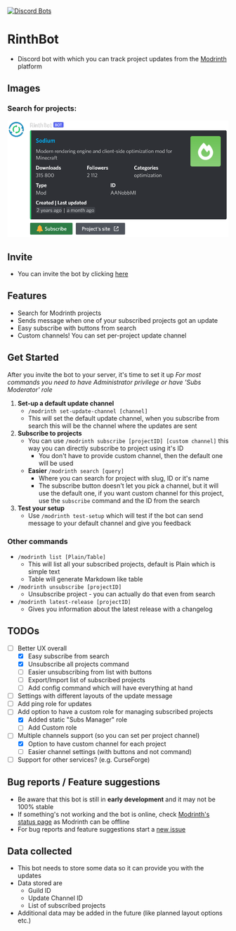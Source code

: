 [![Discord Bots](https://top.gg/api/widget/status/986993814671614094.svg)](https://top.gg/bot/986993814671614094)

# RinthBot

-  Discord bot with which you can track project updates from the [Modrinth](https://modrinth.com/) platform 

## Images
### Search for projects:
[![Search embed](./assets/search_embed.png)](https://github.com/Zechiax/RinthBot)

## Invite
- You can invite the bot by clicking [here](https://discord.com/api/oauth2/authorize?client_id=986993814671614094&permissions=537316416&scope=bot%20applications.commands)

## Features
- Search for Modrinth projects
- Sends message when one of your subscribed projects got an update
- Easy subscribe with buttons from search
- Custom channels! You can set per-project update channel

## Get Started
After you invite the bot to your server, it's time to set it up
*For most commands you need to have Administrator privilege or have 'Subs Moderator' role*
1. **Set-up a default update channel**
	- `/modrinth set-update-channel [channel]`
	- This will set the default update channel, when you subscribe from search this will be the channel where the updates are sent
2. **Subscribe to projects**
	- You can use `/modrinth subscribe [projectID] [custom channel]` this way you can directly subscribe to project using it's ID
		- You don't have to provide custom channel, then the default one will be used
	- **Easier** `/modrinth search [query]`
		- Where you can search for project with slug, ID or it's name
		- The subscribe button doesn't let you pick a channel, but it will use the default one, if you want custom channel for this project, use the `subscribe` command and the ID from the search
3. **Test your setup**
	- Use `/modrinth test-setup` which will test if the bot can send message to your default channel and give you feedback 

### Other commands
- `/modrinth list [Plain/Table]`
    - This will list all your subscribed projects, default is Plain which is simple text
    - Table will generate Markdown like table
- `/modrinth unsubscribe [projectID]`
    - Unsubscribe project - you can actually do that even from search
- `/modrinth latest-release [projectID]`
  - Gives you information about the latest release with a changelog

## TODOs
- [ ] Better UX overall
    - [x] Easy subscribe from search 
    - [x] Unsubscribe all projects command
    - [ ] Easier unsubscribing from list with buttons
    - [ ] Export/Import list of subscribed projects
    - [ ] Add config command which will have everything at hand
- [ ] Settings with different layouts of the update message
- [ ] Add ping role for updates
- [ ] Add option to have a custom role for managing subscribed projects
    - [x] Added static "Subs Manager" role
    - [ ] Add Custom role
- [ ] Multiple channels support (so you can set per project channel)
  - [x] Option to have custom channel for each project
  - [ ] Easier channel settings (with buttons and not command)
- [ ] Support for other services? (e.g. CurseForge)

## Bug reports / Feature suggestions
- Be aware that this bot is still in **early development** and it may not be 100% stable
- If something's not working and the bot is online, check [Modrinth's status page](https://status.modrinth.com/) as Modrinth can be offline
- For bug reports and feature suggestions start a [new issue](https://github.com/Zechiax/RinthBot/issues/new)

## Data collected
- This bot needs to store some data so it can provide you with the updates
- Data stored are
    - Guild ID
    - Update Channel ID
    - List of subscribed projects
- Additional data may be added in the future (like planned layout options etc.)
